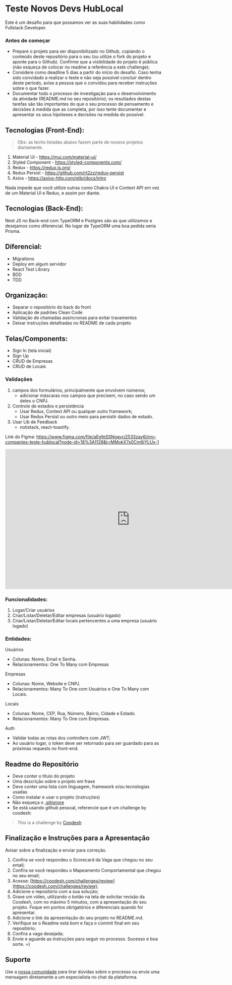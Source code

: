 # Teste Novos Devs HubLocal

Este é um desafio para que possamos ver as suas habilidades como Fullstack Developer.

### Antes de começar

- Prepare o projeto para ser disponibilizado no Github, copiando o conteúdo deste repositório para o seu (ou utilize o fork do projeto e aponte para o Github). Confirme que a visibilidade do projeto é pública (não esqueça de colocar no readme a referência a este challenge);
- Considere como deadline 5 dias a partir do início do desafio. Caso tenha sido convidado a realizar o teste e não seja possível concluir dentro deste período, avise a pessoa que o convidou para receber instruções sobre o que fazer.
- Documentar todo o processo de investigação para o desenvolvimento da atividade (README.md no seu repositório); os resultados destas tarefas são tão importantes do que o seu processo de pensamento e decisões à medida que as completa, por isso tente documentar e apresentar os seus hipóteses e decisões na medida do possível.

## Tecnologias (Front-End):

> Obs: as techs listadas abaixo fazem parte de nossos projetos diariamente.
1. Material UI - https://mui.com/material-ui/
2. Styled Component - https://styled-components.com/
3. Redux - https://redux.js.org/
4. Redux Persist - https://github.com/rt2zz/redux-persist
5. Axios - https://axios-http.com/ptbr/docs/intro

Nada impede que você utilize outras como Chakra UI e Context API em vez de um Material UI e Redux, e assim por diante.

## Tecnologias (Back-End):
Nest JS no Back-end com TypeORM e Postgres são as que utilizamos e desejamos como diferencial. No lugar de TypeORM uma boa pedida seria Prisma.


## Diferencial:
* Migrations
* Deploy em algum servidor
* React Test Library
* BDD
* TDD

## Organização:

* Separar o repositório do back do front
* Aplicação de padrões Clean Code
* Validação de chamadas assíncronas para evitar travamentos
* Deixar instruções detalhadas no README de cada projeto

## Telas/Components:

* Sign In (tela inicial)
* Sign Up
* CRUD de Empresas
* CRUD de Locais

### Validações
1. campos dos formulários, principalmente que envolvem números;
    - adicionar máscaras nos campos que precisem, no caso sendo um deles o CNPJ.
2. Controle de estados e persistência
    - Usar Redux, Context API ou qualquer outro framework;
    - Usar Redux Persist ou outro meio para persistir dados de estado.
3. Usar Lib de Feedback
    -  notistack, react-toastify.


Link do Figma: https://www.figma.com/file/aEgfeSSNgaycj2533zay6j/my-companies-teste-hublocal?node-id=18%3A1128&t=MMokX7s0Cm6jYLUx-1

<iframe style="border: 1px solid rgba(0, 0, 0, 0.1);" width="800" height="450" src="https://www.figma.com/embed?embed_host=share&url=https%3A%2F%2Fwww.figma.com%2Ffile%2FaEgfeSSNgaycj2533zay6j%2Fmy-companies-teste-hublocal%3Fnode-id%3D0%253A1%26t%3DIca8qwTvTG6b2Goi-1" allowfullscreen></iframe>

### Funcionalidades:

1. Logar/Criar usuários
2. Criar/Listar/Deletar/Editar empresas (usuário logado)
3. Criar/Listar/Deletar/Editar locais pertencentes a uma empresa (usuário logado)

### Entidades:

Usuários
- Colunas: Nome, Email e Senha.
- Relacionamentos: One To Many com Empresas

Empresas
- Colunas: Nome, Website e CNPJ.
- Relacionamentos: Many To One com Usuários e One To Many com Locais.

Locais
- Colunas: Nome, CEP, Rua, Número, Bairro, Cidade e Estado.
- Relacionamentos: Many To One com Empresas.

Auth
- Validar todas as rotas dos controllers com JWT;
- Ao usuário logar, o token deve ser retornado para ser guardado para as próximas requests no front-end.

## Readme do Repositório

- Deve conter o título do projeto
- Uma descrição sobre o projeto em frase
- Deve conter uma lista com linguagem, framework e/ou tecnologias usadas
- Como instalar e usar o projeto (instruções)
- Não esqueça o [.gitignore](https://www.toptal.com/developers/gitignore)
- Se está usando github pessoal, referencie que é um challenge by coodesh:  

>  This is a challenge by [Coodesh](https://coodesh.com/)

## Finalização e Instruções para a Apresentação

Avisar sobre a finalização e enviar para correção.

1. Confira se você respondeu o Scorecard da Vaga que chegou no seu email;
2. Confira se você respondeu o Mapeamento Comportamental que chegou no seu email;
3. Acesse: [https://coodesh.com/challenges/review](https://coodesh.com/challenges/review);
4. Adicione o repositório com a sua solução;
5. Grave um vídeo, utilizando o botão na tela de solicitar revisão da Coodesh, com no máximo 5 minutos, com a apresentação do seu projeto. Foque em pontos obrigatórios e diferenciais quando for apresentar.
6. Adicione o link da apresentação do seu projeto no README.md.
7. Verifique se o Readme está bom e faça o commit final em seu repositório;
8. Confira a vaga desejada;
9. Envie e aguarde as instruções para seguir no processo. Sucesso e boa sorte. =)

## Suporte

Use a [nossa comunidade](https://discord.gg/rdXbEvjsWu) para tirar dúvidas sobre o processo ou envie uma mensagem diretamente a um especialista no chat da plataforma. 


